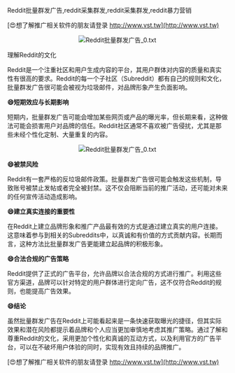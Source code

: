 Reddit批量群发广告,reddit采集群发,reddit采集群发,reddit暴力营销

[😍想了解推广相关软件的朋友请登录 http://www.vst.tw](http://www.vst.tw)

 <center><img src="https://vst.tw/MP4/tuiguang/png/8.png" alt="Reddit批量群发广告_0.txt"></center>

理解Reddit的文化

Reddit是一个注重社区和用户生成内容的平台，其用户群体对内容的质量和真实性有很高的要求。Reddit的每一个子社区（Subreddit）都有自己的规则和文化，批量群发广告很可能会被视为垃圾邮件，对品牌形象产生负面影响。

**😄短期效应与长期影响**

短期内，批量群发广告可能会增加某些网页或产品的曝光率，但长期来看，这种做法可能会损害用户对品牌的信任。Reddit社区通常不喜欢被广告侵扰，尤其是那些未经个性化定制、大量重复的内容。

 <center><img src="https://vst.tw/MP4/tuiguang/png/0.png" alt="Reddit批量群发广告_0.txt"></center>

**😄被禁风险**

Reddit有一套严格的反垃圾邮件政策。批量群发广告很可能会触发这些机制，导致账号被禁止发帖或者完全被封禁。这不仅会阻断当前的推广活动，还可能对未来的任何宣传活动造成影响。

**😄建立真实连接的重要性**

在Reddit上建立品牌形象和推广产品最有效的方式是通过建立真实的用户连接。这意味着参与到相关的Subreddits中，以真诚和有价值的方式贡献内容。长期而言，这种方法比批量群发广告更能建立起品牌的积极形象。

**😄合法合规的广告策略**

Reddit提供了正式的广告平台，允许品牌以合法合规的方式进行推广。利用这些官方渠道，品牌可以针对特定的用户群体进行定向广告，这不仅符合Reddit的规则，也能提高广告效果。

**😄结论**

虽然批量群发广告在Reddit上可能看起来是一条快速获取曝光的捷径，但其实际效果和潜在风险都提示着品牌和个人应当更加审慎地考虑其推广策略。通过了解和尊重Reddit的文化，采用更加个性化和真诚的互动方式，以及利用官方的广告平台，可以在不破坏用户体验的同时，实现有效且持续的品牌推广。

[😍想了解推广相关软件的朋友请登录 http://www.vst.tw](http://www.vst.tw)



